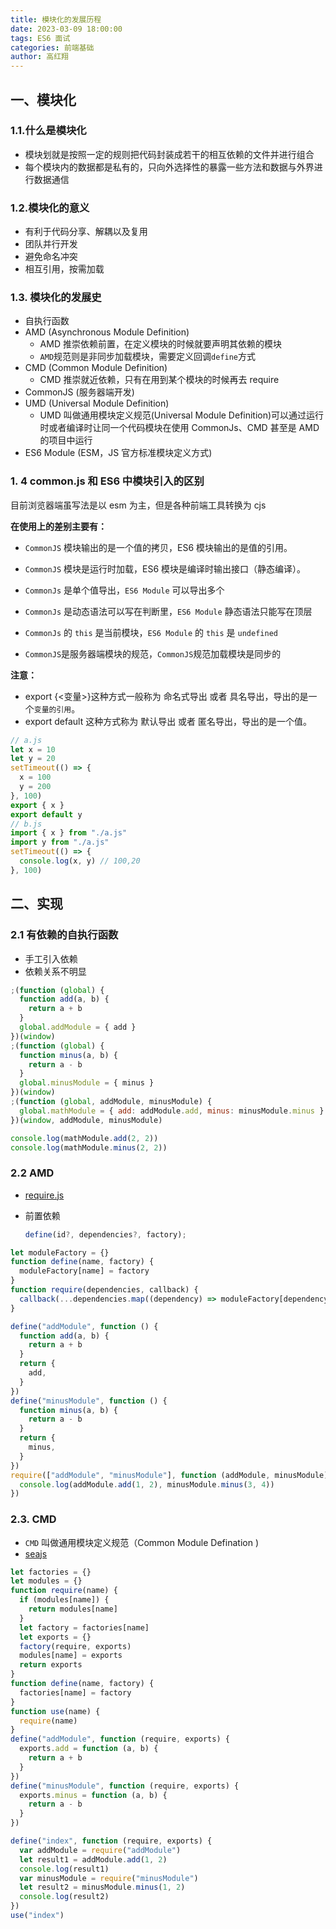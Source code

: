 ```yaml
---
title: 模块化的发展历程
date: 2023-03-09 18:00:00
tags: ES6 面试
categories: 前端基础
author: 高红翔
---
```


## 一、模块化

### 1.1.什么是模块化

- 模块划就是按照一定的规则把代码封装成若干的相互依赖的文件并进行组合
- 每个模块内的数据都是私有的，只向外选择性的暴露一些方法和数据与外界进行数据通信

### 1.2.模块化的意义

- 有利于代码分享、解耦以及复用
- 团队并行开发
- 避免命名冲突
- 相互引用，按需加载

### 1.3. 模块化的发展史

- 自执行函数
- AMD (Asynchronous Module Definition)
  - AMD 推崇依赖前置，在定义模块的时候就要声明其依赖的模块
  - `AMD`规范则是非同步加载模块，需要定义回调`define`方式
- CMD (Common Module Definition)
  - CMD 推崇就近依赖，只有在用到某个模块的时候再去 require
- CommonJS (服务器端开发)
- UMD (Universal Module Definition)
  - UMD 叫做通用模块定义规范(Universal Module Definition)可以通过运行时或者编译时让同一个代码模块在使用 CommonJs、CMD 甚至是 AMD 的项目中运行
- ES6 Module (ESM，JS 官方标准模块定义方式)

### 1. 4 common.js 和 ES6 中模块引入的区别

目前浏览器端虽写法是以 esm 为主，但是各种前端工具转换为 cjs

**在使用上的差别主要有：**

- `CommonJS` 模块输出的是一个值的拷贝，ES6 模块输出的是值的引用。

- `CommonJS` 模块是运行时加载，ES6 模块是编译时输出接口（静态编译）。
- `CommonJs` 是单个值导出，`ES6 Module` 可以导出多个
- `CommonJs` 是动态语法可以写在判断里，`ES6 Module` 静态语法只能写在顶层
- `CommonJs` 的 `this` 是当前模块，`ES6 Module` 的 `this` 是 `undefined`
- `CommonJS`是服务器端模块的规范，`CommonJS`规范加载模块是同步的

**注意：**

- export {<变量>}这种方式一般称为 命名式导出 或者 具名导出，导出的是一个`变量的引用`。
- export default 这种方式称为 默认导出 或者 匿名导出，导出的是一个值。

```js
// a.js
let x = 10
let y = 20
setTimeout(() => {
  x = 100
  y = 200
}, 100)
export { x }
export default y
// b.js
import { x } from "./a.js"
import y from "./a.js"
setTimeout(() => {
  console.log(x, y) // 100,20
}, 100)
```

## 二、实现

### 2.1 有依赖的自执行函数

- 手工引入依赖
- 依赖关系不明显

```js
;(function (global) {
  function add(a, b) {
    return a + b
  }
  global.addModule = { add }
})(window)
;(function (global) {
  function minus(a, b) {
    return a - b
  }
  global.minusModule = { minus }
})(window)
;(function (global, addModule, minusModule) {
  global.mathModule = { add: addModule.add, minus: minusModule.minus }
})(window, addModule, minusModule)

console.log(mathModule.add(2, 2))
console.log(mathModule.minus(2, 2))
```

### 2.2 AMD

- [require.js](https://requirejs.org/docs/release/2.1.20/minified/require.js)

- 前置依赖

  ```js
  define(id?, dependencies?, factory);
  ```

```js
let moduleFactory = {}
function define(name, factory) {
  moduleFactory[name] = factory
}
function require(dependencies, callback) {
  callback(...dependencies.map((dependency) => moduleFactory[dependency]()))
}

define("addModule", function () {
  function add(a, b) {
    return a + b
  }
  return {
    add,
  }
})
define("minusModule", function () {
  function minus(a, b) {
    return a - b
  }
  return {
    minus,
  }
})
require(["addModule", "minusModule"], function (addModule, minusModule) {
  console.log(addModule.add(1, 2), minusModule.minus(3, 4))
})
```

### 2.3. CMD

- `CMD` 叫做通用模块定义规范（Common Module Defination )
- [seajs](http://seajs.org/)

```js
let factories = {}
let modules = {}
function require(name) {
  if (modules[name]) {
    return modules[name]
  }
  let factory = factories[name]
  let exports = {}
  factory(require, exports)
  modules[name] = exports
  return exports
}
function define(name, factory) {
  factories[name] = factory
}
function use(name) {
  require(name)
}
define("addModule", function (require, exports) {
  exports.add = function (a, b) {
    return a + b
  }
})
define("minusModule", function (require, exports) {
  exports.minus = function (a, b) {
    return a - b
  }
})

define("index", function (require, exports) {
  var addModule = require("addModule")
  let result1 = addModule.add(1, 2)
  console.log(result1)
  var minusModule = require("minusModule")
  let result2 = minusModule.minus(1, 2)
  console.log(result2)
})
use("index")
```
